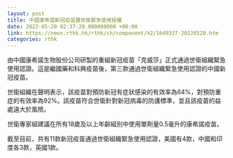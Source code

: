 ```yaml
---
layout: post
title: 中國康希諾新冠疫苗獲世衛緊急使用授權
date: 2022-05-20 02:37:29.000000000 +08:00
link: https://news.rthk.hk/rthk/ch/component/k2/1649337-20220520.htm
categories: rthk
---
```


由中國康希諾生物股份公司研製的重組新冠疫苗「克威莎」正式通過世衛組織緊急使用認證。這是繼國藥和科興疫苗後，第三款通過世衛組織緊急使用認證的中國新冠疫苗。

世衛組織在聲明表示，該疫苗對預防新冠有症狀感染的有效率為64%，對預防重症的有效率為92%。該疫苗符合世衛針對新冠病毒的防護標準，並且該疫苗的益處遠大於風險。

世衛專家組建議在所有18歲及以上年齡組別中使用單劑量0.5毫升的康希諾疫苗。

截至目前，共有11款新冠疫苗通過世衛組織緊急使用認證，美國有4款，中國和印度各3款，英國1款。
